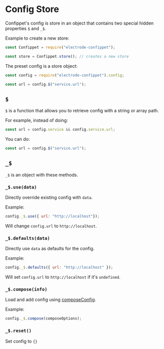 # Config Store

Confippet's config is store in an object that contains two special hidden properties `$` and `_$`.

Example to create a new store:

```js
const Confippet = require("electrode-confippet");

const store = Confippet.store(); // creates a new store
```

The preset config is a store object:

```js
const config = require("electrode-confippet").config;

const url = config.$("service.url");
```

## `$`

`$` is a function that allows you to retrieve config with a string or array path.

For example, instead of doing:

```js
const url = config.service && config.service.url;
```

You can do:

```js
const url = config.$("service.url");
```

## `_$`

`_$` is an object with these methods.

### `_$.use(data)`

Directly override existing config with `data`.

Example:

```js
config._$.use({ url: "http://localhost"});
```

Will change `config.url` to `http://localhost`.

### `_$.defaults(data)`

Directly use `data` as defaults for the config.

Example:

```js
config._$.defaults({ url: "http://localhost" });
```

Will set `config.url` to `http://localhost` if it's `undefined`.

### `_$.compose(info)`

Load and add config using [composeConfig].

Example:

```js
config._$.compose(composeOptions);
```

### `_$.reset()`

Set config to `{}`

[composeConfig]: ./compose.md

